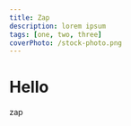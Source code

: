 ```yaml
---
title: Zap
description: lorem ipsum
tags: [one, two, three]
coverPhoto: /stock-photo.png
---
```


# Hello

zap
